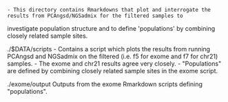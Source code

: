 	- This directory contains Rmarkdowns that plot and interrogate the results from PCAngsd/NGSadmix for the filtered samples to 
investigate population structure and to define 'populations' by combining closely related sample sites.
	

./$DATA/scripts
	- Contains a script which plots the results from running PCAngsd and NGSadmix on the filtered (i.e. f5 for exome and f7 for 
chr21) samples.
	- The exome and chr21 results agree very closely.
	- "Populations" are defined by combining closely related sample sites in the exome script. 

./exome/output
Outputs from the exome Rmarkdown scripts defining "populations".
